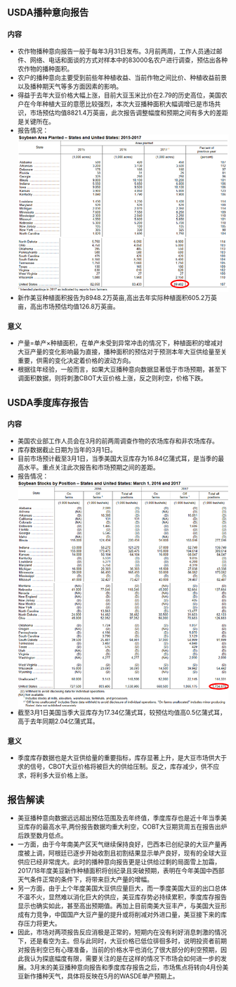 ## USDA播种意向报告
### 内容
- 农作物播种意向报告一般于每年3月31日发布。3月前两周，工作人员通过邮件、网络、电话和面谈的方式对样本中的83000名农户进行调查，预估出各种农作物的播种面积。
- 农户的播种意向主要受到前些年种植收益、当前作物之间比价、种植收益前景以及播种期天气等多方面因素的影响。
- 得益于去年大豆价格大幅上涨，目前大豆玉米比价在2.79的历史高位，美国农户在今年种植大豆的意愿比较强烈，本次大豆播种面积大幅调增已是市场共识，市场预估均值8821.4万英亩，此次报告调整幅度和预期之间有多大的差距是关键所在。
- 报告情况：
![](https://github.com/XifenYE/-/blob/master/home/%E9%9D%A2%E7%A7%AF1.png?raw=true)
![](https://github.com/XifenYE/-/blob/master/home/%E9%9D%A2%E7%A7%AF2.png?raw=true)
- 新作美豆种植面积报告为8948.2万英亩,高出去年实际种植面积605.2万英亩，高出市场预估均值126.8万英亩。

### 意义
- 产量=单产×种植面积，在单产未受到异常冲击的情况下，种植面积的增减对大豆产量的变化影响最为直接，播种面积的预估对于预测本年大豆供给量至关重要，供需的变化决定着价格的波动方向。
- 根据往年经验，一般而言，如果大豆播种意向数据显著低于市场预期，甚至下调面积数据，则将刺激CBOT大豆价格上涨，反之则利空，价格下跌。

## USDA季度库存报告
### 内容
- 美国农业部工作人员会在3月的前两周调查作物的农场库存和非农场库存。
- 库存数据截止日期为当年的3月1日。
- 目前市场预计截至3月1日，当季美国大豆库存为16.84亿蒲式耳，是当季的最高水平。重点关注此次报告和市场预期之间的差距。
- 报告情况：
![](https://github.com/XifenYE/-/blob/master/home/%E5%AD%A3%E5%BA%A6%E5%BA%93%E5%AD%981.png?raw=true)
![](https://github.com/XifenYE/-/blob/master/home/%E5%AD%A3%E5%BA%A6%E5%BA%93%E5%AD%982.png?raw=true)
- 截至3月1日美国当季大豆库存为17.34亿蒲式耳，较预估均值高0.5亿蒲式耳，高于去年同期2.04亿蒲式耳。

### 意义
- 季度库存数据也是大豆供给量的重要指标，库存显著上升，是大豆市场供大于求的信号，CBOT大豆价格将被巨大的供给压制。反之，库存减少，供不应求，将利多大豆价格上涨。

## 报告解读 
- 美豆播种意向数据远远超出预估范围及去年终值，季度库存也是近十年当季美豆库存的最高水平,两份报告数据均重大利空，COBT大豆期货周五在报告出炉后跌至数月低点。
- 一方面，由于今年南美产区天气继续保持良好，巴西本已创纪录的大豆产量再度被上调，阿根廷已逐步开始收割且初割结果显示单产良好，现有的全球大豆供应已经非常庞大。此时的播种意向报告更是让供给过剩的局面雪上加霜，2017/18年度美豆新作种植面积将创纪录且突破预期，表明在今年美国中西部天气条件正常的条件下，将带来巨大产量的增幅。
- 另一方面，由于上个年度美国大豆供应量巨大，而一季度美国大豆的出口总体不温不火，显然难以消化巨大的供应，美豆库存势必持续累积，季度库存报告显示也确实如此，甚至高出预期值。再加上目前南美大豆丰产，与美国大豆形成有力竞争，中国国产大豆产量的提升或将削减对外进口量，美豆接下来的库存压力将更大。
- 因此，市场对两项报告反应消极是正常的，短期内在没有利好消息刺激的情况下，还是看空为主。但与此同时，大豆价格已低位徘徊多时，说明投资者前期对报告利空已有心理准备，当前的价格水平也消化了很大部分的利空预期，因此我认为探底幅度有限，需要关注的是在这样的情况下市场会如何进一步的发展。3月末的美豆播种意向报告和季度库存报告之后，市场焦点将转向4月份美豆新作播种天气，具体将反映在5月的WASDE单产预期上。

